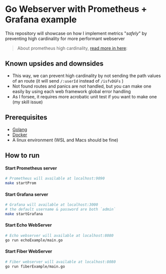 # Go Webserver with Prometheus + Grafana example

This repository will showcase on how I implement metrics "*safely*" by preventing high cardinality for more performant webserver

>About prometheus high cardinality, [read more in here](https://grafana.com/blog/2022/10/20/how-to-manage-high-cardinality-metrics-in-prometheus-and-kubernetes/):

## Known upsides and downsides
- This way, we can prevent high cardinality by not sending the path values of an route (it will send `/:userId` instead of `/isfvDGFs` )
- Not found routes and panics are not handled, but you can make one easily by using each web framework global error handling
- As I forsee, it requires more acrobatic unit test if you want to make one (my skill issue)

## Prerequisites
- [Golang](https://go.dev/doc/install)
- [Docker](https://docs.docker.com/engine/install/)
- A linux environment (WSL and Macs should be fine)

## How to run
#### Start Prometheus server
```bash
# Prometheus will available at localhost:9090
make startProm
```


#### Start Grafana server
```bash
# Grafana will available at localhost:3000
# the default username & password are both `admin`
make startGrafana
```


#### Start Echo WebServer
```bash
# Echo webserver will available at localhost:8080
go run echoExample/main.go
```
#### Start Fiber WebServer
```bash
# Fiber webserver will available at localhost:8080
go run fiberExample/main.go
```